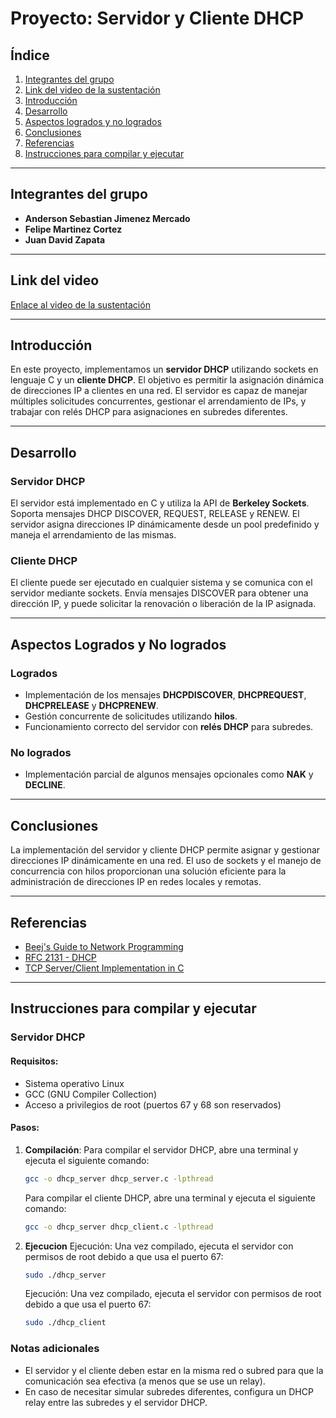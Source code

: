 # Proyecto: Servidor y Cliente DHCP

## Índice
1. [Integrantes del grupo](#integrantes-del-grupo)
2. [Link del video de la sustentación](#link-del-video)
3. [Introducción](#introducción)
4. [Desarrollo](#desarrollo)
5. [Aspectos logrados y no logrados](#aspectos-logrados-y-no-logrados)
6. [Conclusiones](#conclusiones)
7. [Referencias](#referencias)
8. [Instrucciones para compilar y ejecutar](#instrucciones-para-compilar-y-ejecutar)

---

## Integrantes del grupo
- **Anderson Sebastian Jimenez Mercado**  
- **Felipe Martinez Cortez**  
- **Juan David Zapata**

---

## Link del video
[Enlace al video de la sustentación](https://eafit-my.sharepoint.com/:f:/g/personal/asjimenezm_eafit_edu_co/EoWAX6YuPzVPnXisgqTfZV8BOTqloysMw_v3YDyLJOkxNw?e=JlFJtJ)

---

## Introducción
En este proyecto, implementamos un **servidor DHCP** utilizando sockets en lenguaje C y un **cliente DHCP**. El objetivo es permitir la asignación dinámica de direcciones IP a clientes en una red. El servidor es capaz de manejar múltiples solicitudes concurrentes, gestionar el arrendamiento de IPs, y trabajar con relés DHCP para asignaciones en subredes diferentes.

---

## Desarrollo
### Servidor DHCP
El servidor está implementado en C y utiliza la API de **Berkeley Sockets**. Soporta mensajes DHCP DISCOVER, REQUEST, RELEASE y RENEW. El servidor asigna direcciones IP dinámicamente desde un pool predefinido y maneja el arrendamiento de las mismas.

### Cliente DHCP
El cliente puede ser ejecutado en cualquier sistema y se comunica con el servidor mediante sockets. Envía mensajes DISCOVER para obtener una dirección IP, y puede solicitar la renovación o liberación de la IP asignada.

---

## Aspectos Logrados y No logrados
### Logrados
- Implementación de los mensajes **DHCPDISCOVER**, **DHCPREQUEST**, **DHCPRELEASE** y **DHCPRENEW**.
- Gestión concurrente de solicitudes utilizando **hilos**.
- Funcionamiento correcto del servidor con **relés DHCP** para subredes.
  
### No logrados
- Implementación parcial de algunos mensajes opcionales como **NAK** y **DECLINE**.

---

## Conclusiones
La implementación del servidor y cliente DHCP permite asignar y gestionar direcciones IP dinámicamente en una red. El uso de sockets y el manejo de concurrencia con hilos proporcionan una solución eficiente para la administración de direcciones IP en redes locales y remotas.

---

## Referencias
- [Beej's Guide to Network Programming](https://beej.us/guide/bgnet/)
- [RFC 2131 - DHCP](https://datatracker.ietf.org/doc/html/rfc2131)
- [TCP Server/Client Implementation in C](https://www.geeksforgeeks.org/tcp-server-client-implementation-in-c/)

---

## Instrucciones para compilar y ejecutar

### Servidor DHCP

#### Requisitos:
- Sistema operativo Linux
- GCC (GNU Compiler Collection)
- Acceso a privilegios de root (puertos 67 y 68 son reservados)

#### Pasos:

1. **Compilación**:
   Para compilar el servidor DHCP, abre una terminal y ejecuta el siguiente comando:
   ```bash
   gcc -o dhcp_server dhcp_server.c -lpthread
    ```

   Para compilar el cliente DHCP, abre una terminal y ejecuta el siguiente comando:
   ```bash
   gcc -o dhcp_server dhcp_client.c -lpthread

2. **Ejecucion**
   Ejecución: Una vez compilado, ejecuta el servidor con permisos de root debido a que usa el puerto 67:
    ```bash
   sudo ./dhcp_server
    ```

    Ejecución: Una vez compilado, ejecuta el servidor con permisos de root debido a que usa el puerto 67:
    ```bash
   sudo ./dhcp_client

### Notas adicionales
- El servidor y el cliente deben estar en la misma red o subred para que la comunicación sea efectiva (a menos que se use un relay).
- En caso de necesitar simular subredes diferentes, configura un DHCP relay entre las subredes y el servidor DHCP.
